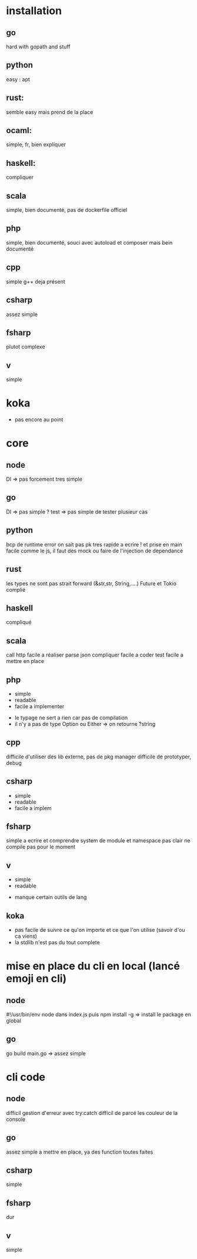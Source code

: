 installation
============

go
---
hard with gopath and stuff

python
------
easy : apt

rust:
-----
semble easy mais prend de la place

ocaml:
------
simple, fr, bien expliquer

haskell:
------
compliquer

scala
-----
simple, bien documenté, pas de dockerfile officiel

php
-----
simple, 
bien documenté, 
souci avec autoload et composer mais bein documenté

cpp
---
simple
g++ deja présent

csharp
------
assez simple

fsharp
------
plutot complexe

v
---
simple

koka
====
- pas encore au point

core
====

node
----
DI => pas forcement tres simple

go
--
DI => pas simple ?
test => pas simple de tester plusieur cas

python
------
bcp de runtime error on sait pas pk
tres rapide a ecrire ! et prise en main facile
comme le js, il faut des mock ou faire de l'injection de dependance

rust
----
les types ne sont pas strait forward (&str,str, String,....)
Future et Tokio complié

haskell
-------
compliqué

scala
------
call http facile a réaliser
parse json compliquer
facile a coder
test facile a mettre en place

php
---
+ simple
+ readable
+ facile a implementer
- le typage ne sert a rien car pas de compilation
- il n'y a pas de type Option ou Either => on retourne ?string

cpp
---
difficile d'utiliser des lib externe, pas de pkg manager
difficile de prototyper, debug

csharp
------
+ simple
+ readable
+ facile a implem

fsharp
------
simple a ecrire et comprendre
system de module et namespace pas clair
ne compile pas pour le moment

v
---
+ simple
+ readable
- manque certain outils de lang

koka
----
- pas facile de suivre ce qu'on importe et ce que l'on utilise (savoir d'ou ca viens)
- la stdlib n'est pas du tout complete

mise en place du cli en local (lancé emoji en cli)
==================================================

node
----
#!/usr/bin/env node dans index.js puis npm install -g => install le package en global


go
---
go build main.go => assez simple

cli code
========

node
----
difficil gestion d'erreur avec try:catch
difficil de parcé les couleur de la console

go
---
assez simple a mettre en place, ya des function toutes faites

csharp
------
simple

fsharp
------
dur

v
---
simple